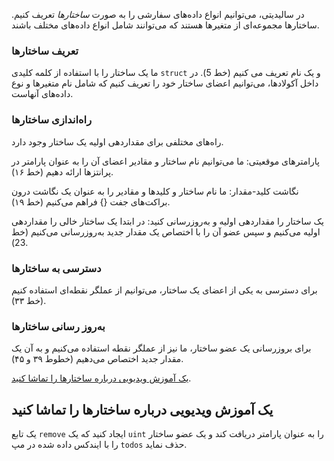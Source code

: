 در سالیدیتی، می‌توانیم انواع داده‌های سفارشی را به صورت _ساختارها_ تعریف کنیم. ساختارها مجموعه‌ای از متغیرها هستند که می‌توانند شامل انواع داده‌های مختلف باشند.

### تعریف ساختارها

ما یک ساختار را با استفاده از کلمه کلیدی `struct` و یک نام تعریف می کنیم (خط 5). در داخل آکولادها، می‌توانیم اعضای ساختار خود را تعریف کنیم که شامل نام متغیرها و نوع داده‌های آنهاست.

### راه‌اندازی ساختارها

راه‌های مختلفی برای مقداردهی اولیه یک ساختار وجود دارد.

پارامترهای موقعیتی: ما می‌توانیم نام ساختار و مقادیر اعضای آن را به عنوان پارامتر در پرانتزها ارائه دهیم (خط ۱۶).

نگاشت کلید-مقدار: ما نام ساختار و کلیدها و مقادیر را به عنوان یک نگاشت درون براکت‌های جفت {} فراهم می‌کنیم (خط ۱۹).

یک ساختار را مقداردهی اولیه و به‌روزرسانی کنید: در ابتدا یک ساختار خالی را مقداردهی اولیه می‌کنیم و سپس عضو آن را با اختصاص یک مقدار جدید به‌روزرسانی می‌کنیم (خط 23).

### دسترسی به ساختارها

برای دسترسی به یکی از اعضای یک ساختار، می‌توانیم از عملگر نقطه‌ای استفاده کنیم (خط ۳۳).

### به‌روز رسانی ساختارها

برای بروزرسانی یک عضو ساختار، ما نیز از عملگر نقطه استفاده می‌کنیم و به آن یک مقدار جدید اختصاص می‌دهیم (خطوط ۳۹ و ۴۵).

<a href="https://www.youtube.com/watch?v=kYBHq7EmFBc" target="_blank">یک آموزش ویدیویی درباره ساختارها را تماشا کنید</a>.

## یک آموزش ویدیویی درباره ساختارها را تماشا کنید

یک تابع `remove` ایجاد کنید که یک `uint` را به عنوان پارامتر دریافت کند و یک عضو ساختار را با ایندکس داده شده در مپ `todos` حذف نماید.